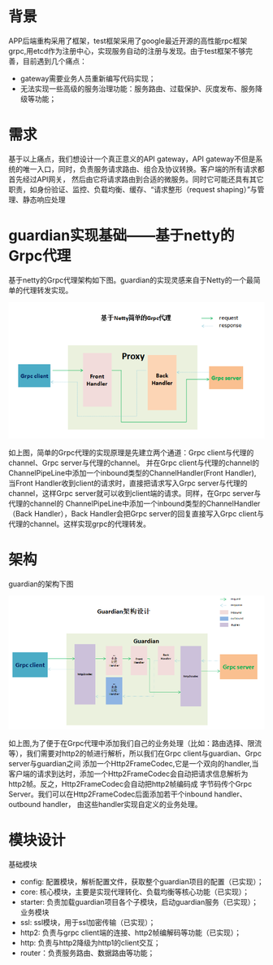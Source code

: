 # 背景
APP后端重构采用了框架，test框架采用了google最近开源的高性能rpc框架grpc,用etcd作为注册中心，实现服务自动的注册与发现。由于test框架不够完善，目前遇到几个痛点：
- gateway需要业务人员重新编写代码实现；
- 无法实现一些高级的服务治理功能：服务路由、过载保护、灰度发布、服务降级等功能；

# 需求
基于以上痛点，我们想设计一个真正意义的API gateway，API gateway不但是系统的唯一入口，同时，负责服务请求路由、组合及协议转换。客户端的所有请求都首先经过API网关，
然后由它将请求路由到合适的微服务。同时它可能还具有其它职责，如身份验证、监控、负载均衡、缓存、“请求整形（request shaping）”与管理、静态响应处理

# guardian实现基础——基于netty的Grpc代理

基于netty的Grpc代理架构如下图。guardian的实现灵感来自于Netty的一个最简单的代理转发实现。

![](simple_grpc_proxy.png)

如上图，简单的Grpc代理的实现原理是先建立两个通道：Grpc client与代理的channel、Grpc server与代理的channel。
并在Grpc client与代理的channel的ChannelPipeLine中添加一个inbound类型的ChannelHandler(Front Handler),
当Front Handler收到client的请求时，直接把请求写入Grpc server与代理的channel，这样Grpc server就可以收到client端的请求。同样，在Grpc server与代理的channel的
ChannelPipeLine中添加一个inbound类型的ChannelHandler（Back Handler），Back Handler会把Grpc server的回复直接写入Grpc client与代理的channel。这样实现grpc的代理转发。
# 架构

guardian的架构下图

![](guardian_architecture.png)


如上图,为了便于在Grpc代理中添加我们自己的业务处理（比如：路由选择、限流等），我们需要对http2的帧进行解析，所以我们在Grpc client与guardian、Grpc server与guardian之间
添加一个Http2FrameCodec,它是一个双向的handler,当客户端的请求到达时，添加一个Http2FrameCodec会自动把请求信息解析为http2帧。反之，Http2FrameCodec会自动把http2帧编码成
字节码传个Grpc Server。我们可以在Http2FrameCodec后面添加若干个inbound handler、outbound handler，
由这些handler实现自定义的业务处理。


# 模块设计

基础模块
  - config: 配置模块，解析配置文件，获取整个guardian项目的配置（已实现）；
  - core: 核心模块，主要是实现代理转化、负载均衡等核心功能（已实现）；
  - starter: 负责加载guardian项目各个子模块，启动guardian服务（已实现）；
业务模块
  - ssl: ssl模块，用于ssl加密传输（已实现）；
  - http2: 负责与grpc client端的连接、http2帧编解码等功能（已实现）；
  - http: 负责与http2降级为http1的client交互；
  - router：负责服务路由、数据路由等功能；
  

